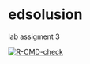 # edsolusion
lab assigment 3
  <!-- badges: start -->
  [![R-CMD-check](https://github.com/ayega233/edsolusion/actions/workflows/R-CMD-check.yaml/badge.svg)](https://github.com/ayega233/edsolusion/actions/workflows/R-CMD-check.yaml)
  <!-- badges: end -->
